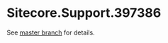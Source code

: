 # Sitecore.Support.397386

See [master branch](https://github.com/sitecoresupport/Sitecore.Support.397386) for details.